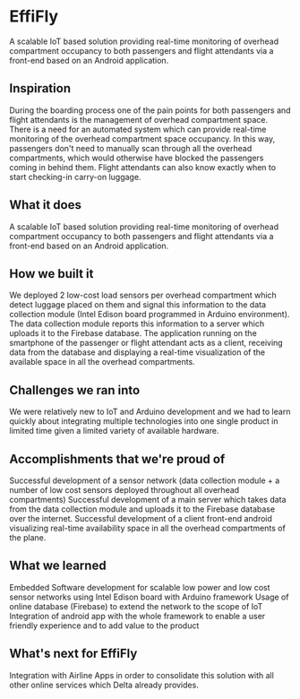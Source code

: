 # EffiFly
A scalable IoT based solution providing real-time monitoring of overhead compartment occupancy to both passengers and flight attendants via a front-end based on an Android application.
## Inspiration
During the boarding process one of the pain points for both passengers and flight attendants is the management of overhead compartment space. There is a need for an automated system which can provide real-time monitoring of the overhead compartment space occupancy. In this way, passengers don't need to manually scan through all the overhead compartments, which would otherwise have blocked the passengers coming in behind them. Flight attendants can also know exactly when to start checking-in carry-on luggage.
## What it does
A scalable IoT based solution providing real-time monitoring of overhead compartment occupancy to both passengers and flight attendants via a front-end based on an Android application.
## How we built it
We deployed 2 low-cost load sensors per overhead compartment which detect luggage placed on them and signal this information to the data collection module (Intel Edison board programmed in Arduino environment). The data collection module reports this information to a server which uploads it to the Firebase database. The application running on the smartphone of the passenger or flight attendant acts as a client, receiving data from the database and displaying a real-time visualization of the available space in all the overhead compartments.
## Challenges we ran into
We were relatively new to IoT and Arduino development and we had to learn quickly about integrating multiple technologies into one single product in limited time given a limited variety of available hardware.
## Accomplishments that we're proud of
Successful development of a sensor network (data collection module + a number of low cost sensors deployed throughout all overhead compartments)
Successful development of a main server which takes data from the data collection module and uploads it to the Firebase database over the internet.
Successful development of a client front-end android visualizing real-time availability space in all the overhead compartments of the plane.
## What we learned
Embedded Software development for scalable low power and low cost sensor networks using Intel Edison board with Arduino framework
Usage of online database (Firebase) to extend the network to the scope of IoT
Integration of android app with the whole framework to enable a user friendly experience and to add value to the product
## What's next for EffiFly
Integration with Airline Apps in order to consolidate this solution with all other online services which Delta already provides.
